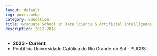 ```yaml
---
layout: default
img: pucrs.webp
category: Education
title: Graduate School in Data Science & Artificial Intelligence
description: 2012-2016
---
```


* __2023 - Current__
* Pontifícia Universidade Católica do Rio Grande do Sul - PUCRS
 
